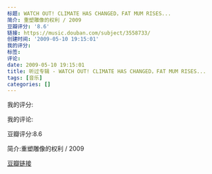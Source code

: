 ```yaml
---
标题: WATCH OUT! CLIMATE HAS CHANGED，FAT MUM RISES...
简介: 重塑雕像的权利 / 2009
豆瓣评分: '8.6'
链接: https://music.douban.com/subject/3558733/
创建时间: '2009-05-10 19:15:01'
我的评分:
标签:
评论:
date: 2009-05-10 19:15:01
title: 听过专辑 - WATCH OUT! CLIMATE HAS CHANGED，FAT MUM RISES...
tags: [音乐]
categories: []
---
```


我的评分:

我的评论:

豆瓣评分:8.6

简介:重塑雕像的权利 / 2009

[豆瓣链接](https://music.douban.com/subject/3558733/)

